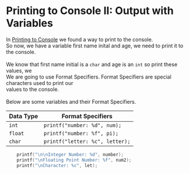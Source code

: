# Printing to Console II: Output with Variables

In [Printing to Console](Printing_I.md) we found a way to print to the console.<br>
So now, we have a variable first name inital and age, we need to print it to the console.
<br>
<br>
We know that first name initial is a `char` and age is an `int` so print these values, we<br>
We are going to use Format Specifiers. Format Specifiers are special characters used to print our<br>
values to the console. <br><br>
Below are some variables and their Format Specifiers.

| Data Type | Format Specifiers |
| --------- | ----------------- |
| `int` | `printf("number: %d", num);` |
| `float` | `printf("number: %f", pi);` |
| `char` | `printf("letter: %c", letter);` |


```C
    printf("\n\nInteger Number: %d", number);
    printf("\nFloating Point Number: %f", num2);
    printf("\nCharacter: %c", let);
```
